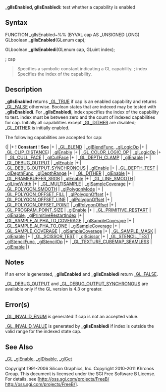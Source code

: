 **_glIsEnabled, glIsEnabledi:** test whether a capability is enabled


## Syntax


  FUNCTION _glIsEnabled~%% (BYVAL cap AS _UNSIGNED LONG)
  GLboolean **_glIsEnabled**(GLenum cap);

  GLboolean **_glIsEnabledi**(GLenum cap, GLuint index);

; cap
>  Specifies a symbolic constant indicating a GL capability.
; index
>  Specifies the index of the capability.


## Description


**_glIsEnabled** returns [_GL_TRUE](_GL_TRUE) if cap is an enabled capability and returns [_GL_FALSE](_GL_FALSE) otherwise. Boolean states that are indexed may be tested with **_glIsEnabledi**. For **_glIsEnabledi**, index specifies the index of the capability to test. index must be between zero and the count of indexed capabilities for cap. Initially all capabilities except [_GL_DITHER](_GL_DITHER) are disabled; [_GL_DITHER](_GL_DITHER) is initially enabled.

The following capabilities are accepted for cap:



{|
|+
! **Constant**
! **See**
|+
| [_GL_BLEND](_GL_BLEND)
| [_glBlendFunc](_glBlendFunc), [_glLogicOp](_glLogicOp)
|+
| [_GL_CLIP_DISTANCE](_GL_CLIP_DISTANCE)*i*
| [_glEnable](_glEnable)
|+
| [_GL_COLOR_LOGIC_OP](_GL_COLOR_LOGIC_OP)
| [_glLogicOp](_glLogicOp)
|+
| [_GL_CULL_FACE](_GL_CULL_FACE)
| [_glCullFace](_glCullFace)
|+
| [_GL_DEPTH_CLAMP](_GL_DEPTH_CLAMP)
| [_glEnable](_glEnable)
|+
| [_GL_DEBUG_OUTPUT](_GL_DEBUG_OUTPUT)
| [_glEnable](_glEnable)
|+
| [_GL_DEBUG_OUTPUT_SYNCHRONOUS](_GL_DEBUG_OUTPUT_SYNCHRONOUS)
| [_glEnable](_glEnable)
|+
| [_GL_DEPTH_TEST](_GL_DEPTH_TEST)
| [_glDepthFunc](_glDepthFunc), [_glDepthRange](_glDepthRange)
|+
| [_GL_DITHER](_GL_DITHER)
| [_glEnable](_glEnable)
|+
| [_GL_FRAMEBUFFER_SRGB](_GL_FRAMEBUFFER_SRGB)
| [_glEnable](_glEnable)
|+
| [_GL_LINE_SMOOTH](_GL_LINE_SMOOTH)
| [_glLineWidth](_glLineWidth)
|+
| [_GL_MULTISAMPLE](_GL_MULTISAMPLE)
| [_glSampleCoverage](_glSampleCoverage)
|+
| [_GL_POLYGON_SMOOTH](_GL_POLYGON_SMOOTH)
| [_glPolygonMode](_glPolygonMode)
|+
| [_GL_POLYGON_OFFSET_FILL](_GL_POLYGON_OFFSET_FILL)
| [_glPolygonOffset](_glPolygonOffset)
|+
| [_GL_POLYGON_OFFSET_LINE](_GL_POLYGON_OFFSET_LINE)
| [_glPolygonOffset](_glPolygonOffset)
|+
| [_GL_POLYGON_OFFSET_POINT](_GL_POLYGON_OFFSET_POINT)
| [_glPolygonOffset](_glPolygonOffset)
|+
| [_GL_PROGRAM_POINT_SIZE](_GL_PROGRAM_POINT_SIZE)
| [_glEnable](_glEnable)
|+
| [_GL_PRIMITIVE_RESTART](_GL_PRIMITIVE_RESTART)
| [_glEnable](_glEnable), [_glPrimitiveRestartIndex](_glPrimitiveRestartIndex)
|+
| [_GL_SAMPLE_ALPHA_TO_COVERAGE](_GL_SAMPLE_ALPHA_TO_COVERAGE)
| [_glSampleCoverage](_glSampleCoverage)
|+
| [_GL_SAMPLE_ALPHA_TO_ONE](_GL_SAMPLE_ALPHA_TO_ONE)
| [_glSampleCoverage](_glSampleCoverage)
|+
| [_GL_SAMPLE_COVERAGE](_GL_SAMPLE_COVERAGE)
| [_glSampleCoverage](_glSampleCoverage)
|+
| [_GL_SAMPLE_MASK](_GL_SAMPLE_MASK)
| [_glEnable](_glEnable)
|+
| [_GL_SCISSOR_TEST](_GL_SCISSOR_TEST)
| [_glScissor](_glScissor)
|+
| [_GL_STENCIL_TEST](_GL_STENCIL_TEST)
| [_glStencilFunc](_glStencilFunc), [_glStencilOp](_glStencilOp)
|+
| [_GL_TEXTURE_CUBEMAP_SEAMLESS](_GL_TEXTURE_CUBEMAP_SEAMLESS)
| [_glEnable](_glEnable)
|}




## Notes


If an error is generated, **_glIsEnabled** and **_glIsEnabledi** return [_GL_FALSE](_GL_FALSE).

[_GL_DEBUG_OUTPUT](_GL_DEBUG_OUTPUT) and [_GL_DEBUG_OUTPUT_SYNCHRONOUS](_GL_DEBUG_OUTPUT_SYNCHRONOUS) are available only if the GL version is 4.3 or greater.


## Error(s)


[_GL_INVALID_ENUM](_GL_INVALID_ENUM) is generated if cap is not an accepted value.

[_GL_INVALID_VALUE](_GL_INVALID_VALUE) is generated by **_glIsEnabledi** if index is outside the valid range for the indexed state cap.


## See Also


[_GL](_GL)
[_glEnable](_glEnable), [_glDisable](_glDisable), [_glGet](_glGet)




Copyright 1991-2006 Silicon Graphics, Inc. Copyright 2010-2011 Khronos Group. This document is licensed under the SGI Free Software B License. For details, see [http://oss.sgi.com/projects/FreeB/ http://oss.sgi.com/projects/FreeB/].


